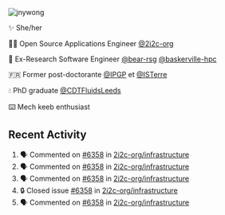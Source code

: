 ![jnywong](https://readme-typing-svg.demolab.com?font=Intel+One+Mono&size=36&duration=3000&pause=1000&color=97E70A&vCenter=true&width=170&lines=jnywong)

✨ She/her

👩‍💻 Open Source Applications Engineer [@2i2c-org](https://2i2c.org/)

🐻 Ex-Research Software Engineer [@bear-rsg](https://github.com/bear-rsg) [@baskerville-hpc](https://github.com/baskerville-hpc) 

🇫🇷 Former post-doctorante [@IPGP](https://github.com/IPGP) et [@ISTerre](https://www.isterre.fr/) 

💧 PhD graduate [@CDTFluidsLeeds](https://fluid-dynamics.leeds.ac.uk/) 

⌨️ Mech keeb enthusiast 

## Recent Activity 

<!--START_SECTION:activity-->
1. 🗣 Commented on [#6358](https://github.com/2i2c-org/infrastructure/issues/6358#issuecomment-3128067869) in [2i2c-org/infrastructure](https://github.com/2i2c-org/infrastructure)
2. 🗣 Commented on [#6358](https://github.com/2i2c-org/infrastructure/issues/6358#issuecomment-3127921638) in [2i2c-org/infrastructure](https://github.com/2i2c-org/infrastructure)
3. 🗣 Commented on [#6358](https://github.com/2i2c-org/infrastructure/issues/6358#issuecomment-3127342822) in [2i2c-org/infrastructure](https://github.com/2i2c-org/infrastructure)
4. 🔒 Closed issue [#6358](https://github.com/2i2c-org/infrastructure/issues/6358) in [2i2c-org/infrastructure](https://github.com/2i2c-org/infrastructure)
5. 🗣 Commented on [#6358](https://github.com/2i2c-org/infrastructure/issues/6358#issuecomment-3127282206) in [2i2c-org/infrastructure](https://github.com/2i2c-org/infrastructure)
<!--END_SECTION:activity-->
